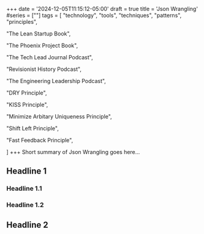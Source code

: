 +++
date = '2024-12-05T11:15:12-05:00'
draft = true
title = 'Json Wrangling'
#series = [""]
tags = [
  "technology",
  "tools",
  "techniques", 
  "patterns",
  "principles",
  
  "The Lean Startup Book",
  
  "The Phoenix Project Book",
  
  
  "The Tech Lead Journal Podcast",
  
  "Revisionist History Podcast",
  
  "The Engineering Leadership Podcast",
  
  
  "DRY Principle",
  
  "KISS Principle",
  
  "Minimize Arbitary Uniqueness Principle",
  
  "Shift Left Principle",
  
  "Fast Feedback Principle",
  
]
+++
Short summary of Json Wrangling goes here...

<!--more-->

## Headline 1

### Headline 1.1


### Headline 1.2

## Headline 2


